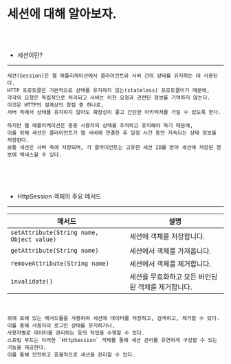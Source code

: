 # 세션에 대해 알아보자.

<br /><br />

* 세션이란?
---

```
세션(Session)은 웹 애플리케이션에서 클라이언트와 서버 간의 상태를 유지하는 데 사용된다.
HTTP 프로토콜은 기본적으로 상태를 유지하지 않는(stateless) 프로토콜이기 때문에,
각각의 요청은 독립적으로 처리되고 서버는 이전 요청과 관련된 정보를 기억하지 않는다.
이것은 HTTP의 설계상의 장점 중 하나로,
서버 측에서 상태를 유지하지 않아도 확장성이 좋고 간단한 아키텍처를 가질 수 있도록 한다.

하지만 웹 애플리케이션은 종종 사용자의 상태를 추적하고 유지해야 하기 때문에,
이를 위해 세션은 클라이언트가 웹 서버에 연결한 후 일정 시간 동안 지속되는 상태 정보를 저장한다.
보통 세션은 서버 측에 저장되며, 각 클라이언트는 고유한 세션 ID를 받아 세션에 저장된 정보에 액세스할 수 있다.
```

<br /><br /><br />

* HttpSession 객체의 주요 메서드
---

| 메서드 | 설명 |
| --- | --- |
| `setAttribute(String name, Object value)` | 세션에 객체를 저장합니다. |
| `getAttribute(String name)` | 세션에서 객체를 가져옵니다. |
| `removeAttribute(String name)` | 세션에서 객체를 제거합니다. |
| `invalidate()` | 세션을 무효화하고 모든 바인딩된 객체를 제거합니다. |

<br />

```
위에 표에 있는 메서드들을 사용하여 세션에 데이터를 저장하고, 검색하고, 제거할 수 있다.
이를 통해 사용자의 로그인 상태를 유지하거나,
사용자별로 데이터를 관리하는 등의 작업을 수행할 수 있다.
스프링 부트는 이러한 `HttpSession` 객체를 통해 세션 관리를 유연하게 구성할 수 있는 기능을 제공한다.
이를 통해 안전하고 효율적으로 세션을 관리할 수 있다.
```
